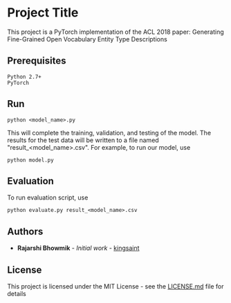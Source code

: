 # Project Title

This project is a PyTorch implementation of the ACL 2018 paper: Generating Fine-Grained Open Vocabulary Entity Type Descriptions

## Prerequisites

```
Python 2.7+
PyTorch
```
##  Run

```
python <model_name>.py
```
This will complete the training, validation, and testing of the model. The results for the test data will be written to a file named "result_<model_name>.csv".
For example, to run our model, use

```
python model.py
```

## Evaluation

To run evaluation script, use

```
python evaluate.py result_<model_name>.csv
```

## Authors

* **Rajarshi Bhowmik** - *Initial work* - [kingsaint](https://github.com/kingsaint)

## License

This project is licensed under the MIT License - see the [LICENSE.md](LICENSE.md) file for details
